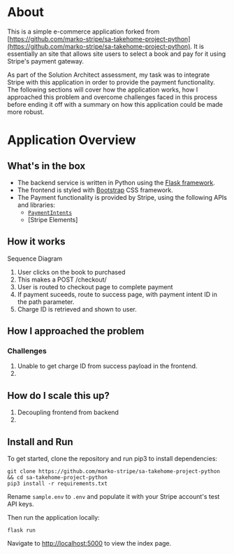 # About
This is a simple e-commerce application forked from [https://github.com/marko-stripe/sa-takehome-project-python](https://github.com/marko-stripe/sa-takehome-project-python). It is essentially an site that allows site users to select a book and pay for it using Stripe's payment gateway. 

As part of the Solution Architect assessment, my task was to integrate Stripe with this application in order to provide the payment functionality. The following sections will cover how the application works, how I approached this problem and overcome challenges faced in this process before ending it off with a summary on how this application could be made more robust. 

# Application Overview

## What's in the box
- The backend service is written in Python using the [Flask framework](https://flask.palletsprojects.com/).
- The frontend is styled with [Bootstrap](https://getbootstrap.com/docs/4.6/getting-started/introduction/) CSS framework.
- The Payment functionality is provided by Stripe, using the following APIs and libraries:
  - [`PaymentIntents`](https://stripe.com/docs/api/payment_intents)
  - [Stripe Elements]

## How it works

Sequence Diagram
1. User clicks on the book to purchased
2. This makes a POST /checkout/
3. User is routed to checkout page to complete payment
4. If payment suceeds, route to success page, with payment intent ID in the path parameter.
5. Charge ID is retrieved and shown to user.

## How I approached the problem

### Challenges
1. Unable to get charge ID from success payload in the frontend.
2. 

## How do I scale this up?
1. Decoupling frontend from backend
2. 

## Install and Run
To get started, clone the repository and run pip3 to install dependencies:

```
git clone https://github.com/marko-stripe/sa-takehome-project-python && cd sa-takehome-project-python
pip3 install -r requirements.txt
```

Rename `sample.env` to `.env` and populate it with your Stripe account's test API keys.

Then run the application locally:

```
flask run
```

Navigate to [http://localhost:5000](http://localhost:5000) to view the index page.


